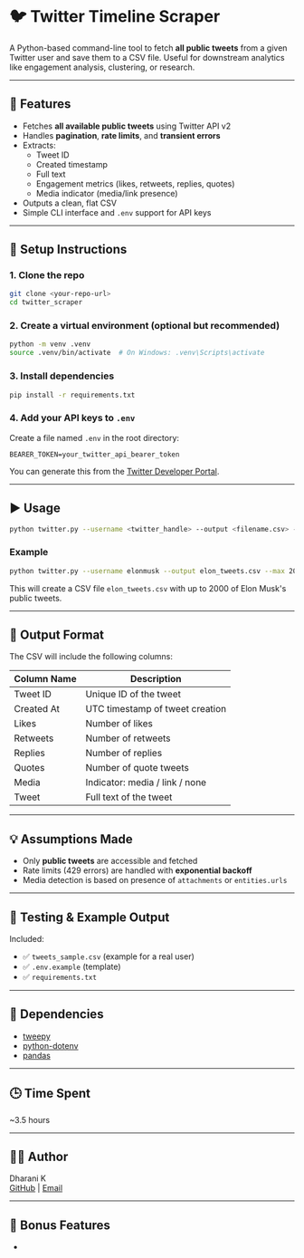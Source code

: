 # 🐦 Twitter Timeline Scraper

A Python-based command-line tool to fetch **all public tweets** from a given Twitter user and save them to a CSV file. Useful for downstream analytics like engagement analysis, clustering, or research.

---

## 📌 Features

- Fetches **all available public tweets** using Twitter API v2
- Handles **pagination**, **rate limits**, and **transient errors**
- Extracts:
  - Tweet ID
  - Created timestamp
  - Full text
  - Engagement metrics (likes, retweets, replies, quotes)
  - Media indicator (media/link presence)
- Outputs a clean, flat CSV
- Simple CLI interface and `.env` support for API keys

---

## 💠 Setup Instructions

### 1. Clone the repo

```bash
git clone <your-repo-url>
cd twitter_scraper
```

### 2. Create a virtual environment (optional but recommended)

```bash
python -m venv .venv
source .venv/bin/activate  # On Windows: .venv\Scripts\activate
```

### 3. Install dependencies

```bash
pip install -r requirements.txt
```

### 4. Add your API keys to `.env`

Create a file named `.env` in the root directory:

```env
BEARER_TOKEN=your_twitter_api_bearer_token
```

You can generate this from the [Twitter Developer Portal](https://developer.x.com/en/portal/dashboard).

---

## ▶️ Usage

```bash
python twitter.py --username <twitter_handle> --output <filename.csv> --max <number_of_tweets>
```

### Example

```bash
python twitter.py --username elonmusk --output elon_tweets.csv --max 2000
```

This will create a CSV file `elon_tweets.csv` with up to 2000 of Elon Musk's public tweets.

---

## 📄 Output Format

The CSV will include the following columns:

| Column Name | Description                     |
| ----------- | ------------------------------- |
| Tweet ID    | Unique ID of the tweet          |
| Created At  | UTC timestamp of tweet creation |
| Likes       | Number of likes                 |
| Retweets    | Number of retweets              |
| Replies     | Number of replies               |
| Quotes      | Number of quote tweets          |
| Media       | Indicator: media / link / none  |
| Tweet       | Full text of the tweet          |

---

## 💡 Assumptions Made

- Only **public tweets** are accessible and fetched
- Rate limits (429 errors) are handled with **exponential backoff**
- Media detection is based on presence of `attachments` or `entities.urls`

---

## 🧚️ Testing & Example Output

Included:

- ✅ `tweets_sample.csv` (example for a real user)
- ✅ `.env.example` (template)
- ✅ `requirements.txt`

---

## 📆 Dependencies

- [tweepy](https://www.tweepy.org/)
- [python-dotenv](https://pypi.org/project/python-dotenv/)
- [pandas](https://pandas.pydata.org/)

---

## 🕒 Time Spent

\~3.5 hours

---

## 👨‍💻 Author

Dharani K\
[GitHub](https://github.com/yourusername) | [Email](mailto\:you@example.com)

---

## 🏑 Bonus Features

-

